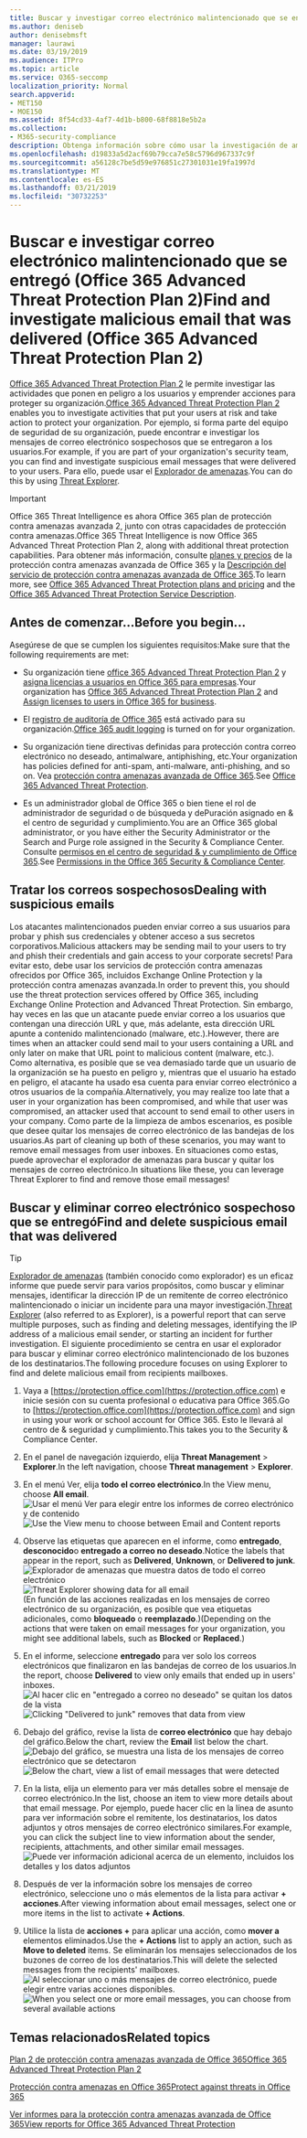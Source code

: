 ```yaml
---
title: Buscar y investigar correo electrónico malintencionado que se entregó (Office 365 de investigación y respuesta de amenazas
ms.author: deniseb
author: denisebmsft
manager: laurawi
ms.date: 03/19/2019
ms.audience: ITPro
ms.topic: article
ms.service: O365-seccomp
localization_priority: Normal
search.appverid:
- MET150
- MOE150
ms.assetid: 8f54cd33-4af7-4d1b-b800-68f8818e5b2a
ms.collection:
- M365-security-compliance
description: Obtenga información sobre cómo usar la investigación de amenazas y las capacidades de respuesta para buscar y investigar correo electrónico malintencionado.
ms.openlocfilehash: d19833a5d2acf69b79cca7e58c5796d967337c9f
ms.sourcegitcommit: a56128c7be5d59e976851c27301031e19fa1997d
ms.translationtype: MT
ms.contentlocale: es-ES
ms.lasthandoff: 03/21/2019
ms.locfileid: "30732253"
---
```

# <a name="find-and-investigate-malicious-email-that-was-delivered-office-365-advanced-threat-protection-plan-2"></a><span data-ttu-id="c9e9a-103">Buscar e investigar correo electrónico malintencionado que se entregó (Office 365 Advanced Threat Protection Plan 2)</span><span class="sxs-lookup"><span data-stu-id="c9e9a-103">Find and investigate malicious email that was delivered (Office 365 Advanced Threat Protection Plan 2)</span></span>

<span data-ttu-id="c9e9a-104">[Office 365 Advanced Threat Protection Plan 2](office-365-ti.md) le permite investigar las actividades que ponen en peligro a los usuarios y emprender acciones para proteger su organización.</span><span class="sxs-lookup"><span data-stu-id="c9e9a-104">[Office 365 Advanced Threat Protection Plan 2](office-365-ti.md) enables you to investigate activities that put your users at risk and take action to protect your organization.</span></span> <span data-ttu-id="c9e9a-105">Por ejemplo, si forma parte del equipo de seguridad de su organización, puede encontrar e investigar los mensajes de correo electrónico sospechosos que se entregaron a los usuarios.</span><span class="sxs-lookup"><span data-stu-id="c9e9a-105">For example, if you are part of your organization's security team, you can find and investigate suspicious email messages that were delivered to your users.</span></span> <span data-ttu-id="c9e9a-106">Para ello, puede usar el [Explorador de amenazas](get-started-with-ti.md#threat-explorer).</span><span class="sxs-lookup"><span data-stu-id="c9e9a-106">You can do this by using [Threat Explorer](get-started-with-ti.md#threat-explorer).</span></span>
  
> [!IMPORTANT]
> <span data-ttu-id="c9e9a-107">Office 365 Threat Intelligence es ahora Office 365 plan de protección contra amenazas avanzada 2, junto con otras capacidades de protección contra amenazas.</span><span class="sxs-lookup"><span data-stu-id="c9e9a-107">Office 365 Threat Intelligence is now Office 365 Advanced Threat Protection Plan 2, along with additional threat protection capabilities.</span></span> <span data-ttu-id="c9e9a-108">Para obtener más información, consulte [planes y precios](https://products.office.com/exchange/advance-threat-protection) de la protección contra amenazas avanzada de Office 365 y la [Descripción del servicio de protección contra amenazas avanzada de Office 365](https://docs.microsoft.com/office365/servicedescriptions/office-365-advanced-threat-protection-service-description).</span><span class="sxs-lookup"><span data-stu-id="c9e9a-108">To learn more, see [Office 365 Advanced Threat Protection plans and pricing](https://products.office.com/exchange/advance-threat-protection) and the [Office 365 Advanced Threat Protection Service Description](https://docs.microsoft.com/office365/servicedescriptions/office-365-advanced-threat-protection-service-description).</span></span>
  
## <a name="before-you-begin"></a><span data-ttu-id="c9e9a-109">Antes de comenzar...</span><span class="sxs-lookup"><span data-stu-id="c9e9a-109">Before you begin...</span></span>

<span data-ttu-id="c9e9a-110">Asegúrese de que se cumplen los siguientes requisitos:</span><span class="sxs-lookup"><span data-stu-id="c9e9a-110">Make sure that the following requirements are met:</span></span>
  
- <span data-ttu-id="c9e9a-111">Su organización tiene [office 365 Advanced Threat Protection Plan 2](office-365-ti.md) y [asigna licencias a usuarios en Office 365 para empresas](https://support.office.com/article/997596b5-4173-4627-b915-36abac6786dc).</span><span class="sxs-lookup"><span data-stu-id="c9e9a-111">Your organization has [Office 365 Advanced Threat Protection Plan 2](office-365-ti.md) and [Assign licenses to users in Office 365 for business](https://support.office.com/article/997596b5-4173-4627-b915-36abac6786dc).</span></span>
    
- <span data-ttu-id="c9e9a-112">El [registro de auditoría de Office 365](turn-audit-log-search-on-or-off.md) está activado para su organización.</span><span class="sxs-lookup"><span data-stu-id="c9e9a-112">[Office 365 audit logging](turn-audit-log-search-on-or-off.md) is turned on for your organization.</span></span> 
    
- <span data-ttu-id="c9e9a-113">Su organización tiene directivas definidas para protección contra correo electrónico no deseado, antimalware, antiphishing, etc.</span><span class="sxs-lookup"><span data-stu-id="c9e9a-113">Your organization has policies defined for anti-spam, anti-malware, anti-phishing, and so on.</span></span> <span data-ttu-id="c9e9a-114">Vea [protección contra amenazas avanzada de Office 365](office-365-atp.md).</span><span class="sxs-lookup"><span data-stu-id="c9e9a-114">See [Office 365 Advanced Threat Protection](office-365-atp.md).</span></span>
    
- <span data-ttu-id="c9e9a-115">Es un administrador global de Office 365 o bien tiene el rol de administrador de seguridad o de búsqueda y dePuración asignado en &amp; el centro de seguridad y cumplimiento.</span><span class="sxs-lookup"><span data-stu-id="c9e9a-115">You are an Office 365 global administrator, or you have either the Security Administrator or the Search and Purge role assigned in the Security &amp; Compliance Center.</span></span> <span data-ttu-id="c9e9a-116">Consulte [permisos en el centro de seguridad &amp; y cumplimiento de Office 365](permissions-in-the-security-and-compliance-center.md).</span><span class="sxs-lookup"><span data-stu-id="c9e9a-116">See [Permissions in the Office 365 Security &amp; Compliance Center](permissions-in-the-security-and-compliance-center.md).</span></span>
    
## <a name="dealing-with-suspicious-emails"></a><span data-ttu-id="c9e9a-117">Tratar los correos sospechosos</span><span class="sxs-lookup"><span data-stu-id="c9e9a-117">Dealing with suspicious emails</span></span>

<span data-ttu-id="c9e9a-118">Los atacantes malintencionados pueden enviar correo a sus usuarios para probar y phish sus credenciales y obtener acceso a sus secretos corporativos.</span><span class="sxs-lookup"><span data-stu-id="c9e9a-118">Malicious attackers may be sending mail to your users to try and phish their credentials and gain access to your corporate secrets!</span></span> <span data-ttu-id="c9e9a-119">Para evitar esto, debe usar los servicios de protección contra amenazas ofrecidos por Office 365, incluidos Exchange Online Protection y la protección contra amenazas avanzada.</span><span class="sxs-lookup"><span data-stu-id="c9e9a-119">In order to prevent this, you should use the threat protection services offered by Office 365, including Exchange Online Protection and Advanced Threat Protection.</span></span> <span data-ttu-id="c9e9a-120">Sin embargo, hay veces en las que un atacante puede enviar correo a los usuarios que contengan una dirección URL y que, más adelante, esta dirección URL apunte a contenido malintencionado (malware, etc.).</span><span class="sxs-lookup"><span data-stu-id="c9e9a-120">However, there are times when an attacker could send mail to your users containing a URL and only later on make that URL point to malicious content (malware, etc.).</span></span> <span data-ttu-id="c9e9a-121">Como alternativa, es posible que se vea demasiado tarde que un usuario de la organización se ha puesto en peligro y, mientras que el usuario ha estado en peligro, el atacante ha usado esa cuenta para enviar correo electrónico a otros usuarios de la compañía.</span><span class="sxs-lookup"><span data-stu-id="c9e9a-121">Alternatively, you may realize too late that a user in your organization has been compromised, and while that user was compromised, an attacker used that account to send email to other users in your company.</span></span> <span data-ttu-id="c9e9a-122">Como parte de la limpieza de ambos escenarios, es posible que desee quitar los mensajes de correo electrónico de las bandejas de los usuarios.</span><span class="sxs-lookup"><span data-stu-id="c9e9a-122">As part of cleaning up both of these scenarios, you may want to remove email messages from user inboxes.</span></span> <span data-ttu-id="c9e9a-123">En situaciones como estas, puede aprovechar el explorador de amenazas para buscar y quitar los mensajes de correo electrónico.</span><span class="sxs-lookup"><span data-stu-id="c9e9a-123">In situations like these, you can leverage Threat Explorer to find and remove those email messages!</span></span>
  
## <a name="find-and-delete-suspicious-email-that-was-delivered"></a><span data-ttu-id="c9e9a-124">Buscar y eliminar correo electrónico sospechoso que se entregó</span><span class="sxs-lookup"><span data-stu-id="c9e9a-124">Find and delete suspicious email that was delivered</span></span>

> [!TIP]
> <span data-ttu-id="c9e9a-125">[Explorador de amenazas](get-started-with-ti.md#threat-explorer) (también conocido como explorador) es un eficaz informe que puede servir para varios propósitos, como buscar y eliminar mensajes, identificar la dirección IP de un remitente de correo electrónico malintencionado o iniciar un incidente para una mayor investigación.</span><span class="sxs-lookup"><span data-stu-id="c9e9a-125">[Threat Explorer](get-started-with-ti.md#threat-explorer) (also referred to as Explorer), is a powerful report that can serve multiple purposes, such as finding and deleting messages, identifying the IP address of a malicious email sender, or starting an incident for further investigation.</span></span> <span data-ttu-id="c9e9a-126">El siguiente procedimiento se centra en usar el explorador para buscar y eliminar correo electrónico malintencionado de los buzones de los destinatarios.</span><span class="sxs-lookup"><span data-stu-id="c9e9a-126">The following procedure focuses on using Explorer to find and delete malicious email from recipients mailboxes.</span></span> 
  
1. <span data-ttu-id="c9e9a-127">Vaya a [https://protection.office.com](https://protection.office.com) e inicie sesión con su cuenta profesional o educativa para Office 365.</span><span class="sxs-lookup"><span data-stu-id="c9e9a-127">Go to [https://protection.office.com](https://protection.office.com) and sign in using your work or school account for Office 365.</span></span> <span data-ttu-id="c9e9a-128">Esto le llevará al centro de &amp; seguridad y cumplimiento.</span><span class="sxs-lookup"><span data-stu-id="c9e9a-128">This takes you to the Security &amp; Compliance Center.</span></span> 
    
2. <span data-ttu-id="c9e9a-129">En el panel de navegación izquierdo, elija **Threat Management** \> **Explorer**.</span><span class="sxs-lookup"><span data-stu-id="c9e9a-129">In the left navigation, choose **Threat management** \> **Explorer**.</span></span>
    
3. <span data-ttu-id="c9e9a-130">En el menú Ver, elija **todo el correo electrónico**.</span><span class="sxs-lookup"><span data-stu-id="c9e9a-130">In the View menu, choose **All email**.</span></span><br/><span data-ttu-id="c9e9a-131">![Usar el menú Ver para elegir entre los informes de correo electrónico y de contenido](media/d39013ff-93b6-42f6-bee5-628895c251c2.png)</span><span class="sxs-lookup"><span data-stu-id="c9e9a-131">![Use the View menu to choose between Email and Content reports](media/d39013ff-93b6-42f6-bee5-628895c251c2.png)</span></span>
  
4. <span data-ttu-id="c9e9a-132">Observe las etiquetas que aparecen en el informe, como **entregado**, **desconocido**o **entregado a correo no deseado**.</span><span class="sxs-lookup"><span data-stu-id="c9e9a-132">Notice the labels that appear in the report, such as **Delivered**, **Unknown**, or **Delivered to junk**.</span></span><br/><span data-ttu-id="c9e9a-133">![Explorador de amenazas que muestra datos de todo el correo electrónico](media/208826ed-a85e-446f-b276-b5fdc312fbcb.png)</span><span class="sxs-lookup"><span data-stu-id="c9e9a-133">![Threat Explorer showing data for all email](media/208826ed-a85e-446f-b276-b5fdc312fbcb.png)</span></span><br/><span data-ttu-id="c9e9a-134">(En función de las acciones realizadas en los mensajes de correo electrónico de su organización, es posible que vea etiquetas adicionales, como **bloqueado** o **reemplazado**.)</span><span class="sxs-lookup"><span data-stu-id="c9e9a-134">(Depending on the actions that were taken on email messages for your organization, you might see additional labels, such as **Blocked** or **Replaced**.)</span></span>
    
5. <span data-ttu-id="c9e9a-135">En el informe, seleccione **entregado** para ver solo los correos electrónicos que finalizaron en las bandejas de correo de los usuarios.</span><span class="sxs-lookup"><span data-stu-id="c9e9a-135">In the report, choose **Delivered** to view only emails that ended up in users' inboxes.</span></span><br/><span data-ttu-id="c9e9a-136">![Al hacer clic en "entregado a correo no deseado" se quitan los datos de la vista](media/e6fb2e47-461e-4f6f-8c65-c331bd858758.png)</span><span class="sxs-lookup"><span data-stu-id="c9e9a-136">![Clicking "Delivered to junk" removes that data from view](media/e6fb2e47-461e-4f6f-8c65-c331bd858758.png)</span></span>
  
6. <span data-ttu-id="c9e9a-137">Debajo del gráfico, revise la lista de **correo electrónico** que hay debajo del gráfico.</span><span class="sxs-lookup"><span data-stu-id="c9e9a-137">Below the chart, review the **Email** list below the chart.</span></span><br/><span data-ttu-id="c9e9a-138">![Debajo del gráfico, se muestra una lista de los mensajes de correo electrónico que se detectaron](media/dfb60590-1236-499d-97da-86c68621e2bc.png)</span><span class="sxs-lookup"><span data-stu-id="c9e9a-138">![Below the chart, view a list of email messages that were detected](media/dfb60590-1236-499d-97da-86c68621e2bc.png)</span></span>
  
7. <span data-ttu-id="c9e9a-139">En la lista, elija un elemento para ver más detalles sobre el mensaje de correo electrónico.</span><span class="sxs-lookup"><span data-stu-id="c9e9a-139">In the list, choose an item to view more details about that email message.</span></span> <span data-ttu-id="c9e9a-140">Por ejemplo, puede hacer clic en la línea de asunto para ver información sobre el remitente, los destinatarios, los datos adjuntos y otros mensajes de correo electrónico similares.</span><span class="sxs-lookup"><span data-stu-id="c9e9a-140">For example, you can click the subject line to view information about the sender, recipients, attachments, and other similar email messages.</span></span><br/>![Puede ver información adicional acerca de un elemento, incluidos los detalles y los datos adjuntos](media/5a5707c3-d62a-4610-ae7b-900fff8708b2.png)
  
8. <span data-ttu-id="c9e9a-142">Después de ver la información sobre los mensajes de correo electrónico, seleccione uno o más elementos de la lista para activar **+ acciones**.</span><span class="sxs-lookup"><span data-stu-id="c9e9a-142">After viewing information about email messages, select one or more items in the list to activate **+ Actions**.</span></span>
    
9. <span data-ttu-id="c9e9a-143">Utilice la lista de **acciones +** para aplicar una acción, como **mover a** elementos eliminados.</span><span class="sxs-lookup"><span data-stu-id="c9e9a-143">Use the **+ Actions** list to apply an action, such as **Move to deleted** items.</span></span> <span data-ttu-id="c9e9a-144">Se eliminarán los mensajes seleccionados de los buzones de correo de los destinatarios.</span><span class="sxs-lookup"><span data-stu-id="c9e9a-144">This will delete the selected messages from the recipients' mailboxes.</span></span><br/><span data-ttu-id="c9e9a-145">![Al seleccionar uno o más mensajes de correo electrónico, puede elegir entre varias acciones disponibles.](media/ef12e10c-60a7-4f66-8f76-68d77ae26de1.png)</span><span class="sxs-lookup"><span data-stu-id="c9e9a-145">![When you select one or more email messages, you can choose from several available actions](media/ef12e10c-60a7-4f66-8f76-68d77ae26de1.png)</span></span>
  
## <a name="related-topics"></a><span data-ttu-id="c9e9a-146">Temas relacionados</span><span class="sxs-lookup"><span data-stu-id="c9e9a-146">Related topics</span></span>

[<span data-ttu-id="c9e9a-147">Plan 2 de protección contra amenazas avanzada de Office 365</span><span class="sxs-lookup"><span data-stu-id="c9e9a-147">Office 365 Advanced Threat Protection Plan 2</span></span>](office-365-ti.md)
  
[<span data-ttu-id="c9e9a-148">Protección contra amenazas en Office 365</span><span class="sxs-lookup"><span data-stu-id="c9e9a-148">Protect against threats in Office 365</span></span>](protect-against-threats.md)
  
[<span data-ttu-id="c9e9a-149">Ver informes para la protección contra amenazas avanzada de Office 365</span><span class="sxs-lookup"><span data-stu-id="c9e9a-149">View reports for Office 365 Advanced Threat Protection</span></span>](view-reports-for-atp.md)
  


